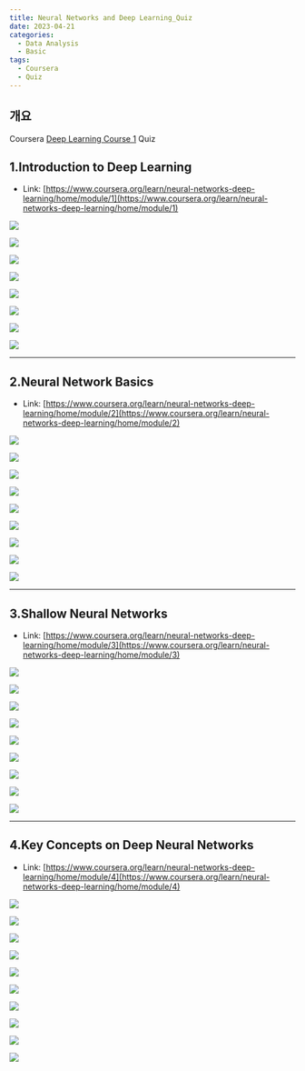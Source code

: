 ```yaml
---
title: Neural Networks and Deep Learning_Quiz
date: 2023-04-21
categories:
  - Data Analysis
  - Basic
tags: 
  - Coursera
  - Quiz
---
```


## 개요

Coursera [Deep Learning Course 1](https://www.coursera.org/learn/neural-networks-deep-learning?specialization=deep-learning) Quiz

## 1.Introduction to Deep Learning

- Link: [https://www.coursera.org/learn/neural-networks-deep-learning/home/module/1](https://www.coursera.org/learn/neural-networks-deep-learning/home/module/1)

![ ](images/DL1_Quiz/10.png)

![ ](images/DL1_Quiz/12.png)

![ ](images/DL1_Quiz/13.png)

![ ](images/DL1_Quiz/14.png)

![ ](images/DL1_Quiz/15.png)

![ ](images/DL1_Quiz/16.png)

![ ](images/DL1_Quiz/17.png)

![ ](images/DL1_Quiz/11.png)

---

## 2.**Neural Network Basics**

- Link: [https://www.coursera.org/learn/neural-networks-deep-learning/home/module/2](https://www.coursera.org/learn/neural-networks-deep-learning/home/module/2)

![ ](images/DL1_Quiz/1.png)

![ ](images/DL1_Quiz/2.png)

![ ](images/DL1_Quiz/3.png)

![ ](images/DL1_Quiz/4.png)

![ ](images/DL1_Quiz/5.png)

![ ](images/DL1_Quiz/6.png)

![ ](images/DL1_Quiz/7.png)

![ ](images/DL1_Quiz/8.png)

![ ](images/DL1_Quiz/9.png)

---

## 3.Shallow Neural Networks

- Link: [https://www.coursera.org/learn/neural-networks-deep-learning/home/module/3](https://www.coursera.org/learn/neural-networks-deep-learning/home/module/3)

![ ](images/DL1_Quiz/1%201.png)

![ ](images/DL1_Quiz/2%201.png)

![ ](images/DL1_Quiz/3%201.png)

![ ](images/DL1_Quiz/4%201.png)

![ ](images/DL1_Quiz/5%201.png)

![ ](images/DL1_Quiz/6%201.png)

![ ](images/DL1_Quiz/7%201.png)

![ ](images/DL1_Quiz/8%201.png)

![ ](images/DL1_Quiz/9%201.png)

---

## 4.****Key Concepts on Deep Neural Networks****

- Link: [https://www.coursera.org/learn/neural-networks-deep-learning/home/module/4](https://www.coursera.org/learn/neural-networks-deep-learning/home/module/4)

![ ](images/DL1_Quiz/41.png)

![ ](images/DL1_Quiz/42.png)

![ ](images/DL1_Quiz/43.png)

![ ](images/DL1_Quiz/44.png)

![ ](images/DL1_Quiz/45.png)

![ ](images/DL1_Quiz/46.png)

![ ](images/DL1_Quiz/47.png)

![ ](images/DL1_Quiz/48.png)

![ ](images/DL1_Quiz/49.png)

![ ](images/DL1_Quiz/50.png)